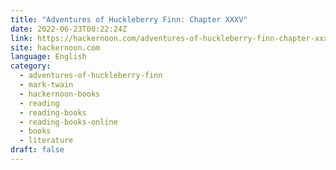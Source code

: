 ```yaml
---
title: "Adventures of Huckleberry Finn: Chapter XXXV"
date: 2022-06-23T00:22:24Z
link: https://hackernoon.com/adventures-of-huckleberry-finn-chapter-xxxv?source=rss&utm_medium=RSS&utm_source=news.12bit.vn
site: hackernoon.com
language: English
category:
  - adventures-of-huckleberry-finn
  - mark-twain
  - hackernoon-books
  - reading
  - reading-books
  - reading-books-online
  - books
  - literature
draft: false
---
```

